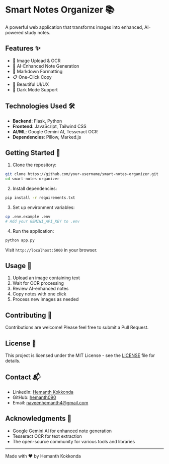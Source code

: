 # Smart Notes Organizer 📚

A powerful web application that transforms images into enhanced, AI-powered study notes.

## Features ✨

- 📸 Image Upload & OCR
- 🤖 AI-Enhanced Note Generation
- 📝 Markdown Formatting
- 📋 One-Click Copy
- 🎨 Beautiful UI/UX
- 🌙 Dark Mode Support

## Technologies Used 🛠️

- **Backend**: Flask, Python
- **Frontend**: JavaScript, Tailwind CSS
- **AI/ML**: Google Gemini AI, Tesseract OCR
- **Dependencies**: Pillow, Marked.js

## Getting Started 🚀

1. Clone the repository:
```bash
git clone https://github.com/your-username/smart-notes-organizer.git
cd smart-notes-organizer
```

2. Install dependencies:
```bash
pip install -r requirements.txt
```

3. Set up environment variables:
```bash
cp .env.example .env
# Add your GEMINI_API_KEY to .env
```

4. Run the application:
```bash
python app.py
```

Visit `http://localhost:5000` in your browser.

## Usage 📖

1. Upload an image containing text
2. Wait for OCR processing
3. Review AI-enhanced notes
4. Copy notes with one click
5. Process new images as needed

## Contributing 🤝

Contributions are welcome! Please feel free to submit a Pull Request.

## License 📄

This project is licensed under the MIT License - see the [LICENSE](LICENSE) file for details.

## Contact 📬

- LinkedIn: [Hemanth Kokkonda](https://linkedin.com/in/hemanthkokkonda)
- GitHub: [hemanth090](https://github.com/hemanth090)
- Email: naveenhemanth4@gmail.com

## Acknowledgments 🙏

- Google Gemini AI for enhanced note generation
- Tesseract OCR for text extraction
- The open-source community for various tools and libraries

---
Made with ❤️ by Hemanth Kokkonda

